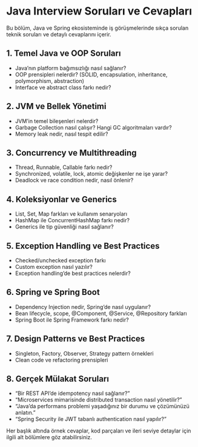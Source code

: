 # Java Interview Soruları ve Cevapları

Bu bölüm, Java ve Spring ekosisteminde iş görüşmelerinde sıkça sorulan teknik soruları ve detaylı cevaplarını içerir.

## 1. Temel Java ve OOP Soruları
- Java’nın platform bağımsızlığı nasıl sağlanır?
- OOP prensipleri nelerdir? (SOLID, encapsulation, inheritance, polymorphism, abstraction)
- Interface ve abstract class farkı nedir?

## 2. JVM ve Bellek Yönetimi
- JVM’in temel bileşenleri nelerdir?
- Garbage Collection nasıl çalışır? Hangi GC algoritmaları vardır?
- Memory leak nedir, nasıl tespit edilir?

## 3. Concurrency ve Multithreading
- Thread, Runnable, Callable farkı nedir?
- Synchronized, volatile, lock, atomic değişkenler ne işe yarar?
- Deadlock ve race condition nedir, nasıl önlenir?

## 4. Koleksiyonlar ve Generics
- List, Set, Map farkları ve kullanım senaryoları
- HashMap ile ConcurrentHashMap farkı nedir?
- Generics ile tip güvenliği nasıl sağlanır?

## 5. Exception Handling ve Best Practices
- Checked/unchecked exception farkı
- Custom exception nasıl yazılır?
- Exception handling’de best practices nelerdir?

## 6. Spring ve Spring Boot
- Dependency Injection nedir, Spring’de nasıl uygulanır?
- Bean lifecycle, scope, @Component, @Service, @Repository farkları
- Spring Boot ile Spring Framework farkı nedir?

## 7. Design Patterns ve Best Practices
- Singleton, Factory, Observer, Strategy pattern örnekleri
- Clean code ve refactoring prensipleri

## 8. Gerçek Mülakat Soruları
- “Bir REST API’de idempotency nasıl sağlanır?”
- “Microservices mimarisinde distributed transaction nasıl yönetilir?”
- “Java’da performans problemi yaşadığınız bir durumu ve çözümünüzü anlatın.”
- “Spring Security ile JWT tabanlı authentication nasıl yapılır?”

Her başlık altında örnek cevaplar, kod parçaları ve ileri seviye detaylar için ilgili alt bölümlere göz atabilirsiniz.
